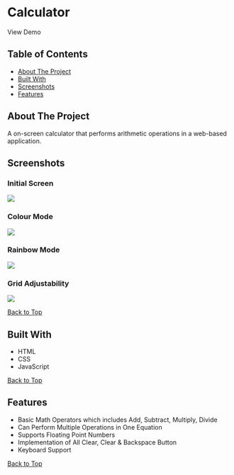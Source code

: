 # Calculator

View Demo

## Table of Contents
- [About The Project](#about-the-project)
- [Built With](#built-with)
- [Screenshots](#screenshots)
- [Features](#features)

## About The Project
A on-screen calculator that performs arithmetic operations in a web-based application.

## Screenshots

### Initial Screen
![](screenshots/initial-screen-etch-a-sketch.png)

### Colour Mode
![](screenshots/colour-mode-etch-a-sketch.png)

### Rainbow Mode
![](screenshots/rainbow-mode-etch-a-sketch.png)

### Grid Adjustability
![](screenshots/grid-adjustability-etch-a-sketch.png)

[Back to Top](#calculator)

## Built With
- HTML
- CSS
- JavaScript

[Back to Top](#calculator)

## Features

- Basic Math Operators which includes Add, Subtract, Multiply, Divide
- Can Perform Multiple Operations in One Equation
- Supports Floating Point Numbers
- Implementation of All Clear, Clear & Backspace Button
- Keyboard Support

[Back to Top](#calculator)



